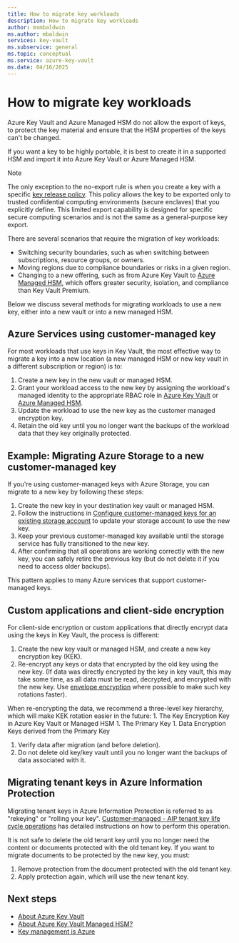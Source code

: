 ```yaml
---
title: How to migrate key workloads 
description: How to migrate key workloads
author: msmbaldwin
ms.author: mbaldwin
services: key-vault
ms.subservice: general
ms.topic: conceptual
ms.service: azure-key-vault
ms.date: 04/16/2025
---
```


# How to migrate key workloads

Azure Key Vault and Azure Managed HSM do not allow the export of keys, to protect the key material and ensure that the HSM properties of the keys can't be changed.

If you want a key to be highly portable, it is best to create it in a supported HSM and import it into Azure Key Vault or Azure Managed HSM.

> [!NOTE]
> The only exception to the no-export rule is when you create a key with a specific [key release policy](../keys/policy-grammar.md). This policy allows the key to be exported only to trusted confidential computing environments (secure enclaves) that you explicitly define. This limited export capability is designed for specific secure computing scenarios and is not the same as a general-purpose key export.

There are several scenarios that require the migration of key workloads:
- Switching security boundaries, such as when switching between subscriptions, resource groups, or owners.
- Moving regions due to compliance boundaries or risks in a given region.
- Changing to a new offering, such as from Azure Key Vault to [Azure Managed HSM](../managed-hsm/overview.md), which offers greater security, isolation, and compliance than Key Vault Premium.

Below we discuss several methods for migrating workloads to use a new key, either into a new vault or into a new managed HSM.

## Azure Services using customer-managed key

For most workloads that use keys in Key Vault, the most effective way to migrate a key into a new location (a new managed HSM or new key vault in a different subscription or region) is to:

1. Create a new key in the new vault or managed HSM.
2. Grant your workload access to the new key by assigning the workload's managed identity to the appropriate RBAC role in [Azure Key Vault](rbac-guide.md) or [Azure Managed HSM](../managed-hsm/access-control.md).
1. Update the workload to use the new key as the customer managed encryption key.
1. Retain the old key until you no longer want the backups of the workload data that they key originally protected.
## Example: Migrating Azure Storage to a new customer-managed key

If you're using customer-managed keys with Azure Storage, you can migrate to a new key by following these steps:

1. Create the new key in your destination key vault or managed HSM.
2. Follow the instructions in [Configure customer-managed keys for an existing storage account](/azure/storage/common/customer-managed-keys-configure-existing-account) to update your storage account to use the new key.
3. Keep your previous customer-managed key available until the storage service has fully transitioned to the new key.
4. After confirming that all operations are working correctly with the new key, you can safely retire the previous key (but do not delete it if you need to access older backups).

This pattern applies to many Azure services that support customer-managed keys.

## Custom applications and client-side encryption

For client-side encryption or custom applications that directly encrypt data using the keys in Key Vault, the process is different:

1. Create the new key vault or managed HSM, and create a new key encryption key (KEK).
2. Re-encrypt any keys or data that encrypted by the old key using the new key. (If data was directly encrypted by the key in key vault, this may take some time, as all data must be read, decrypted, and encrypted with the new key. Use [envelope encryption](/azure/security/fundamentals/encryption-atrest#envelope-encryption-with-a-key-hierarchy) where possible to make such key rotations faster).

  When re-encrypting the data, we recommend a three-level key hierarchy, which will make KEK rotation easier in the future:
    1. The Key Encryption Key in Azure Key Vault or Managed HSM
    1. The Primary Key
    1. Data Encryption Keys derived from the Primary Key
1. Verify data after migration (and before deletion).
1. Do not delete old key/key vault until you no longer want the backups of data associated with it.

## Migrating tenant keys in Azure Information Protection
Migrating tenant keys in Azure Information Protection is referred to as "rekeying" or "rolling your key". [Customer-managed - AIP tenant key life cycle operations](/azure/information-protection/operations-customer-managed-tenant-key#rekey-your-tenant-key) has detailed instructions on how to perform this operation.

It is not safe to delete the old tenant key until you no longer need the content or documents protected with the old tenant key. If you want to migrate documents to be protected by the new key, you must:

1. Remove protection from the document protected with the old tenant key.
1. Apply protection again, which will use the new tenant key.

## Next steps

- [About Azure Key Vault](overview.md)
- [About Azure Key Vault Managed HSM?](../managed-hsm/overview.md)
- [Key management is Azure](/azure/security/fundamentals/key-management)
